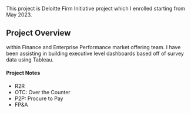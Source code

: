 This project is Deloitte Firm Initiative project which I enrolled starting from May 2023. 

## Project Overview




within Finance and Enterprise Performance market offering team. I have been assisting in building executive level dashboards based off of survey data using Tableau.
#### Project Notes
* R2R 
* OTC: Over the Counter
* P2P: Procure to Pay
* FP&A
